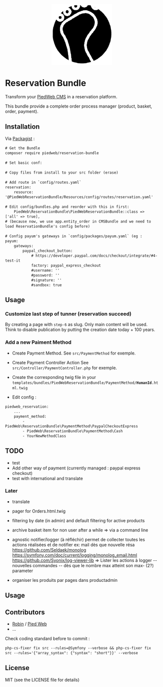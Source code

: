 <p align="center"><a href="https://piedweb.com">
<img src="https://raw.githubusercontent.com/PiedWeb/piedweb-devoluix-theme/master/src/img/logo_title.png" width="200" height="200" alt="PiedWeb.com" />
</a></p>

# Reservation Bundle

Transform your [PiedWeb CMS](https://github.com/PiedWeb/CMS) in a reservation platform.

This bundle provide a complete order process manager (product, basket, order, payment).

## Installation

Via [Packagist](https://packagist.org/packages/piedweb/reservation-bundle) :

```
# Get the Bundle
composer require piedweb/reservation-bundle

# Set basic conf:

# Copy files from install to your src folder (erase)

# Add route in `config/routes.yaml`
reservation:
    resource: '@PiedWebReservationBundle/Resources/config/routes/reservation.yaml'

# Edit config/bundles.php and reorder with this in first:
    PiedWeb\ReservationBundle\PiedWebReservationBundle::class => ['all' => true],
# (because now, we use app.entity_order in CMSBundle and we need to load ReservationBundle's config before)

# Config payum's gateways in `config/packages/payum.yaml` (eg :
payum:
    gateways:
        paypal_checkout_button:
            # https://developer.paypal.com/docs/checkout/integrate/#4-test-it
            factory: paypal_express_checkout
            #username: ''
            #password: ''
            #signature: ''
            #sandbox: true

```



## Usage

### Customize last step of tunner (reservation succeed)

By creating a page with `step-6` as slug. Only main content will be used.
Think to disable publication by putting the creation date today + 100 years.

### Add a new Paiment Method

- Create Payment Method. See `src/PaymentMethod` for exemple.
- Create Payment Controller Action See `src/Controller/PaymentController.php` for exemple.
- Create the corresponding twig file in your `templates/bundles/PiedWebReservationBundle/PaymentMethod/`**`HumanId`**`.html.twig`

- Edit config :
```
piedweb_reservation:
    ...
    payment_method:
        - PiedWeb\ReservationBundle\PaymentMethod\PaypalCheckoutExpress
        - PiedWeb\ReservationBundle\PaymentMethod\Cash
        - YourNewMethodClass
```




## TODO
- test
- Add other way of payment (currently managed : paypal express checkout)
- test with international and translate

### Later

- translate

- pager for Orders.html.twig

- filtering by date (in admin) and default filtering for active products
- archive basket item for non user after a while => via a command line

- agnostic notifier/logger (à réfléchir)
   permet de collecter toutes les actions réalisées et de notifier ex: mail dès que nouvelle résa
    https://github.com/Seldaek/monolog
    https://symfony.com/doc/current/logging/monolog_email.html
    https://github.com/Syonix/log-viewer-lib
=> Lister les actions à logger
-- nouvelles commandes
-- dès que le nombre max atteint son max- (2?) parameter

- organiser les produits par pages dans productadmin

## Usage



## Contributors

* [Robin](https://www.robin-d.fr/) / [Pied Web](https://piedweb.com)
* ...

Check coding standard before to commit :
```
php-cs-fixer fix src --rules=@Symfony --verbose && php-cs-fixer fix src --rules='{"array_syntax": {"syntax": "short"}}' --verbose
```



## License

MIT (see the LICENSE file for details)

